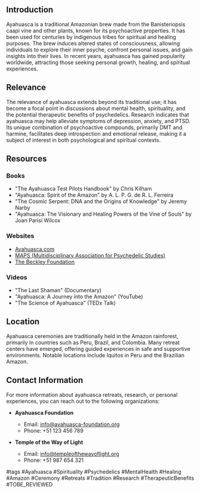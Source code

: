 ## Introduction
Ayahuasca is a traditional Amazonian brew made from the Banisteriopsis caapi vine and other plants, known for its psychoactive properties. It has been used for centuries by indigenous tribes for spiritual and healing purposes. The brew induces altered states of consciousness, allowing individuals to explore their inner psyche, confront personal issues, and gain insights into their lives. In recent years, ayahuasca has gained popularity worldwide, attracting those seeking personal growth, healing, and spiritual experiences.

## Relevance
The relevance of ayahuasca extends beyond its traditional use; it has become a focal point in discussions about mental health, spirituality, and the potential therapeutic benefits of psychedelics. Research indicates that ayahuasca may help alleviate symptoms of depression, anxiety, and PTSD. Its unique combination of psychoactive compounds, primarily DMT and harmine, facilitates deep introspection and emotional release, making it a subject of interest in both psychological and spiritual contexts.

## Resources

### Books
- "The Ayahuasca Test Pilots Handbook" by Chris Kilham
- "Ayahuasca: Spirit of the Amazon" by A. L. P. G. de R. L. Ferreira
- "The Cosmic Serpent: DNA and the Origins of Knowledge" by Jeremy Narby
- "Ayahuasca: The Visionary and Healing Powers of the Vine of Souls" by Joan Parisi Wilcox

### Websites
- [Ayahuasca.com](https://www.ayahuasca.com)
- [MAPS (Multidisciplinary Association for Psychedelic Studies)](https://maps.org)
- [The Beckley Foundation](https://www.beckleyfoundation.org)

### Videos
- "The Last Shaman" (Documentary)
- "Ayahuasca: A Journey into the Amazon" (YouTube)
- "The Science of Ayahuasca" (TEDx Talk)

## Location
Ayahuasca ceremonies are traditionally held in the Amazon rainforest, primarily in countries such as Peru, Brazil, and Colombia. Many retreat centers have emerged, offering guided experiences in safe and supportive environments. Notable locations include Iquitos in Peru and the Brazilian Amazon.

## Contact Information
For more information about ayahuasca retreats, research, or personal experiences, you can reach out to the following organizations:

- **Ayahuasca Foundation**
  - Email: info@ayahuasca-foundation.org
  - Phone: +51 123 456 789

- **Temple of the Way of Light**
  - Email: info@templeofthewayoflight.org
  - Phone: +51 987 654 321

#tags 
#Ayahuasca #Spirituality #Psychedelics #MentalHealth #Healing #Amazon #Ceremony #Retreats #Tradition #Research #TherapeuticBenefits #TOBE_REVIEWED
